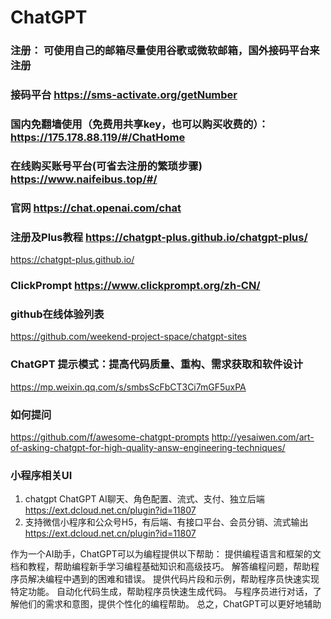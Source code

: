 # ChatGPT

### 注册： 可使用自己的邮箱尽量使用谷歌或微软邮箱，国外接码平台来注册
### 接码平台 https://sms-activate.org/getNumber 

### 国内免翻墙使用（免费用共享key，也可以购买收费的）：  https://175.178.88.119/#/ChatHome

### 在线购买账号平台(可省去注册的繁琐步骤) https://www.naifeibus.top/#/

### 官网 https://chat.openai.com/chat 

### 注册及Plus教程 https://chatgpt-plus.github.io/chatgpt-plus/
https://chatgpt-plus.github.io/ 

### ClickPrompt https://www.clickprompt.org/zh-CN/ 

### github在线体验列表
https://github.com/weekend-project-space/chatgpt-sites

### ChatGPT 提示模式：提高代码质量、重构、需求获取和软件设计
https://mp.weixin.qq.com/s/smbsScFbCT3Ci7mGF5uxPA

### 如何提问
https://github.com/f/awesome-chatgpt-prompts
http://yesaiwen.com/art-of-asking-chatgpt-for-high-quality-answ-engineering-techniques/

### 小程序相关UI
1. chatgpt ChatGPT AI聊天、角色配置、流式、支付、独立后端 https://ext.dcloud.net.cn/plugin?id=11807
2. 支持微信小程序和公众号H5，有后端、有接口平台、会员分销、流式输出 https://ext.dcloud.net.cn/plugin?id=11807

作为一个AI助手，ChatGPT可以为编程提供以下帮助：
提供编程语言和框架的文档和教程，帮助编程新手学习编程基础知识和高级技巧。
解答编程问题，帮助程序员解决编程中遇到的困难和错误。
提供代码片段和示例，帮助程序员快速实现特定功能。
自动化代码生成，帮助程序员快速生成代码。
与程序员进行对话，了解他们的需求和意图，提供个性化的编程帮助。
总之，ChatGPT可以更好地辅助